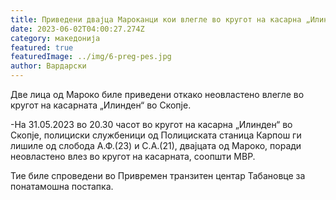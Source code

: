 ```yaml
---
title: Приведени двајца Мароканци кои влегле во кругот на касарна „Илинден“
date: 2023-06-02T04:00:27.274Z
category: македонија
featured: true
featuredImage: ../img/6-preg-pes.jpg
author: Вардарски
---
```

<!--StartFragment-->

Две лица од Мароко биле приведени откако неовластено влегле во кругот на касарната „Илинден“ во Скопје.

\-На 31.05.2023 во 20.30 часот во кругот на касарна „Илинден“ во Скопје, полициски службеници од Полициската станица Карпош ги лишиле од слобода А.Ф.(23) и С.А.(21), двајцата од Мароко, поради неовластено влез во кругот на касарната, соопшти МВР.

Тие биле спроведени во Привремен транзитен центар Табановце за понатамошна постапка.

<!--EndFragment-->